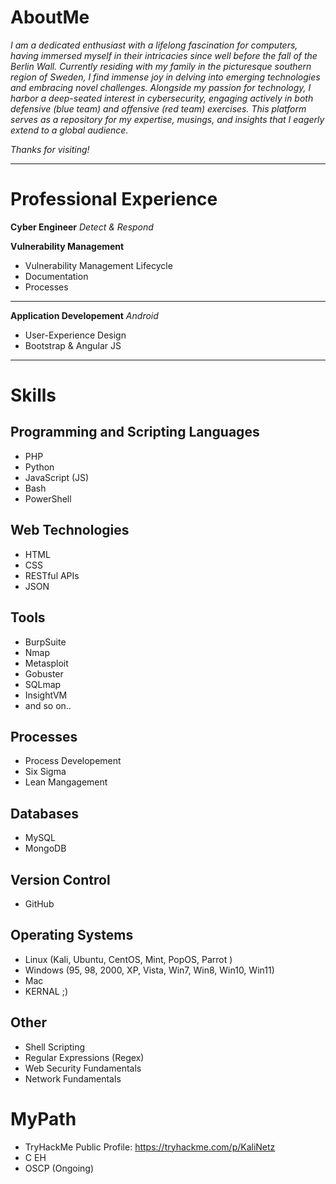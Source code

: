 # AboutMe
*I am a dedicated enthusiast with a lifelong fascination for computers, having immersed myself in their intricacies since well before the fall of the Berlin Wall. Currently residing with my family in the picturesque southern region of Sweden, I find immense joy in delving into emerging technologies and embracing novel challenges. Alongside my passion for technology, I harbor a deep-seated interest in cybersecurity, engaging actively in both defensive (blue team) and offensive (red team) exercises. This platform serves as a repository for my expertise, musings, and insights that I eagerly extend to a global audience.*


*Thanks for visiting!*

---------------

# Professional Experience

**Cyber Engineer**
*Detect & Respond*

**Vulnerability Management**

 - Vulnerability Management Lifecycle
 - Documentation
 - Processes

--------

**Application Developement**
*Android*

 - User-Experience Design
 - Bootstrap & Angular JS

---------

# Skills

## Programming and Scripting Languages
- PHP
- Python
- JavaScript (JS)
- Bash
- PowerShell

## Web Technologies
- HTML
- CSS
- RESTful APIs
- JSON

## Tools
- BurpSuite
- Nmap
- Metasploit
- Gobuster
- SQLmap
- InsightVM
- and so on..

## Processes
- Process Developement
- Six Sigma
- Lean Mangagement 

## Databases
- MySQL
- MongoDB

## Version Control
- GitHub

## Operating Systems
- Linux (Kali, Ubuntu, CentOS, Mint, PopOS, Parrot )
- Windows (95, 98, 2000, XP, Vista, Win7, Win8, Win10, Win11)
- Mac
- KERNAL ;) 

## Other
- Shell Scripting
- Regular Expressions (Regex)
- Web Security Fundamentals
- Network Fundamentals

# MyPath

- TryHackMe Public Profile: https://tryhackme.com/p/KaliNetz
- C EH
- OSCP (Ongoing)

